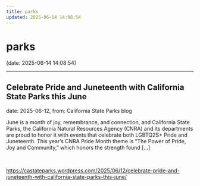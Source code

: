```yaml
---
title: parks
updated: 2025-06-14 14:08:54
---
```


# parks

(date: 2025-06-14 14:08:54)

---

## Celebrate Pride and Juneteenth with California State Parks this June

date: 2025-06-12, from: California State Parks blog

June is a month of joy, remembrance, and connection, and California State Parks, the California Natural Resources Agency (CNRA) and its departments are proud to honor it with events that celebrate both LGBTQ2S+ Pride and Juneteenth. This year’s CNRA Pride Month theme is “The Power of Pride, Joy and Community,” which honors the strength found [&#8230;] 

<br> 

<https://castateparks.wordpress.com/2025/06/12/celebrate-pride-and-juneteenth-with-california-state-parks-this-june/>

